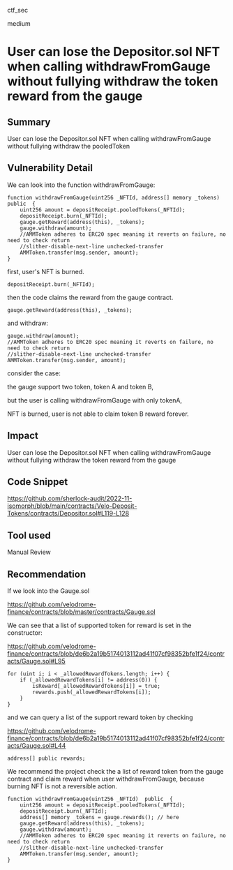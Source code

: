 ctf_sec

medium

# User can lose the Depositor.sol NFT when calling withdrawFromGauge without fullying withdraw the token reward from the gauge

## Summary

User can lose the Depositor.sol NFT when calling withdrawFromGauge without fullying withdraw the pooledToken

## Vulnerability Detail

We can look into the function withdrawFromGauge:

```solidity
function withdrawFromGauge(uint256 _NFTId, address[] memory _tokens)  public  {
    uint256 amount = depositReceipt.pooledTokens(_NFTId);
    depositReceipt.burn(_NFTId);
    gauge.getReward(address(this), _tokens);
    gauge.withdraw(amount);
    //AMMToken adheres to ERC20 spec meaning it reverts on failure, no need to check return
    //slither-disable-next-line unchecked-transfer
    AMMToken.transfer(msg.sender, amount);
}
```

first, user's NFT is burned.

```solidity
depositReceipt.burn(_NFTId);
```

then the code claims the reward from the gauge contract.

```solidity
gauge.getReward(address(this), _tokens);
```

and withdraw:

```solidity
gauge.withdraw(amount);
//AMMToken adheres to ERC20 spec meaning it reverts on failure, no need to check return
//slither-disable-next-line unchecked-transfer
AMMToken.transfer(msg.sender, amount);
```

consider the case:

the gauge support two token, token A and token B,

but the user is calling withdrawFromGauge with only tokenA, 

NFT is burned, user is not able to claim token B reward forever.

## Impact

User can lose the Depositor.sol NFT when calling withdrawFromGauge without fullying withdraw the token reward from the gauge

## Code Snippet

https://github.com/sherlock-audit/2022-11-isomorph/blob/main/contracts/Velo-Deposit-Tokens/contracts/Depositor.sol#L119-L128

## Tool used

Manual Review

## Recommendation

If we look into the Gauge.sol

https://github.com/velodrome-finance/contracts/blob/master/contracts/Gauge.sol

We can see that a list of supported token for reward is set in the constructor:

https://github.com/velodrome-finance/contracts/blob/de6b2a19b5174013112ad41f07cf98352bfe1f24/contracts/Gauge.sol#L95

```solidity
for (uint i; i < _allowedRewardTokens.length; i++) {
    if (_allowedRewardTokens[i] != address(0)) {
        isReward[_allowedRewardTokens[i]] = true;
        rewards.push(_allowedRewardTokens[i]);
    }
}
```

and we can query a list of the support reward token by checking

https://github.com/velodrome-finance/contracts/blob/de6b2a19b5174013112ad41f07cf98352bfe1f24/contracts/Gauge.sol#L44

```solidity
address[] public rewards;
```

We recommend the project check the a list of reward token from the gauge contract and claim reward when user withdrawFromGauge, because burning NFT is not a reversible action.

```solidity
function withdrawFromGauge(uint256 _NFTId)  public  {
    uint256 amount = depositReceipt.pooledTokens(_NFTId);
    depositReceipt.burn(_NFTId);
    address[] memory _tokens = gauge.rewards(); // here
    gauge.getReward(address(this), _tokens);
    gauge.withdraw(amount);
    //AMMToken adheres to ERC20 spec meaning it reverts on failure, no need to check return
    //slither-disable-next-line unchecked-transfer
    AMMToken.transfer(msg.sender, amount);
}
```
